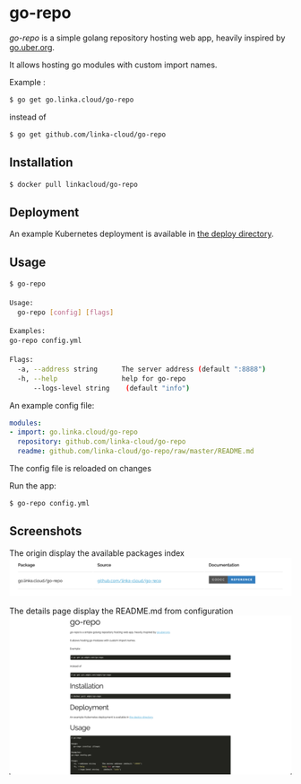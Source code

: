 # go-repo

*go-repo* is a simple golang repository hosting web app, heavily inspired by [go.uber.org](https://go.uber.org).

It allows hosting go modules with custom import names.

Example :

```bash
$ go get go.linka.cloud/go-repo
```

instead of 

```bash
$ go get github.com/linka-cloud/go-repo
```

## Installation
```bash
$ docker pull linkacloud/go-repo
```

## Deployment

An example Kubernetes deployment is available in [the deploy directory](deploy/deploy.yml).

## Usage

```bash
$ go-repo

Usage:
  go-repo [config] [flags]

Examples:
go-repo config.yml

Flags:
  -a, --address string      The server address (default ":8888")
  -h, --help                help for go-repo
      --logs-level string    (default "info")

```

An example config file:
```yaml
modules:
- import: go.linka.cloud/go-repo
  repository: github.com/linka-cloud/go-repo
  readme: github.com/linka-cloud/go-repo/raw/master/README.md
```
The config file is reloaded on changes


Run the app:
```bash
$ go-repo config.yml
```

## Screenshots

The origin display the available packages index 
![index](screenshots/index.png)

The details page display the README.md from configuration
![details](screenshots/details.png)
